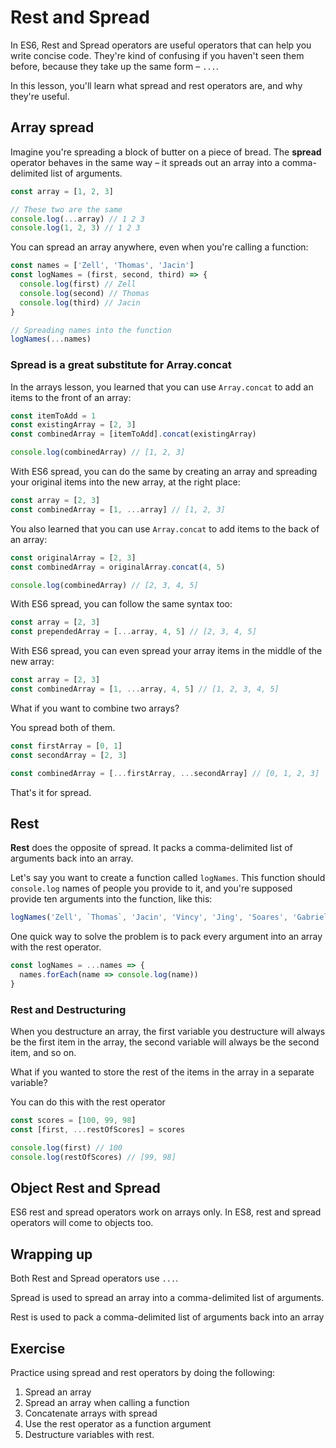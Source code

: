 # Rest and Spread

In ES6, Rest and Spread operators are useful operators that can help you write concise code. They're kind of confusing if you haven't seen them before, because they take up the same form – `...`.

In this lesson, you'll learn what spread and rest operators are, and why they're useful.

## Array spread

Imagine you're spreading a block of butter on a piece of bread. The **spread** operator behaves in the same way – it spreads out an array into a comma-delimited list of arguments.

```js
const array = [1, 2, 3]

// These two are the same
console.log(...array) // 1 2 3
console.log(1, 2, 3) // 1 2 3
```

You can spread an array anywhere, even when you're calling a function:

```js
const names = ['Zell', 'Thomas', 'Jacin']
const logNames = (first, second, third) => {
  console.log(first) // Zell
  console.log(second) // Thomas
  console.log(third) // Jacin
}

// Spreading names into the function
logNames(...names)
```

### Spread is a great substitute for Array.concat

In the arrays lesson, you learned that you can use `Array.concat` to add an items to the front of an array:

```js
const itemToAdd = 1
const existingArray = [2, 3]
const combinedArray = [itemToAdd].concat(existingArray)

console.log(combinedArray) // [1, 2, 3]
```

With ES6 spread, you can do the same by creating an array and spreading your original items into the new array, at the right place:

```js
const array = [2, 3]
const combinedArray = [1, ...array] // [1, 2, 3]
```

You also learned that you can use `Array.concat` to add items to the back of an array:

```js
const originalArray = [2, 3]
const combinedArray = originalArray.concat(4, 5)

console.log(combinedArray) // [2, 3, 4, 5]
```

With ES6 spread, you can follow the same syntax too:

```js
const array = [2, 3]
const prependedArray = [...array, 4, 5] // [2, 3, 4, 5]
```

With ES6 spread, you can even spread your array items in the middle of the new array:

```js
const array = [2, 3]
const combinedArray = [1, ...array, 4, 5] // [1, 2, 3, 4, 5]
```

What if you want to combine two arrays?

You spread both of them.

```js
const firstArray = [0, 1]
const secondArray = [2, 3]

const combinedArray = [...firstArray, ...secondArray] // [0, 1, 2, 3]
```

That's it for spread.

## Rest

**Rest** does the opposite of spread. It packs a comma-delimited list of arguments back into an array.

Let's say you want to create a function called `logNames`. This function should `console.log` names of people you provide to it, and you're supposed provide ten arguments into the function, like this:

```js
logNames('Zell', `Thomas`, 'Jacin', 'Vincy', 'Jing', 'Soares', 'Gabrielle', 'Justin')
```

One quick way to solve the problem is to pack every argument into an array with the rest operator.

```js
const logNames = ...names => {
  names.forEach(name => console.log(name))
}
```

### Rest and Destructuring

When you destructure an array, the first variable you destructure will always be the first item in the array, the second variable will always be the second item, and so on.

What if you wanted to store the rest of the items in the array in a separate variable?

You can do this with the rest operator

```js
const scores = [100, 99, 98]
const [first, ...restOfScores] = scores

console.log(first) // 100
console.log(restOfScores) // [99, 98]
```

## Object Rest and Spread

ES6 rest and spread operators work on arrays only. In ES8, rest and spread operators will come to objects too.

## Wrapping up

Both Rest and Spread operators use `...`.

Spread is used to spread an array into a comma-delimited list of arguments.

Rest is used to pack a comma-delimited list of arguments back into an array

## Exercise

Practice using spread and rest operators by doing the following:

1. Spread an array
2. Spread an array when calling a function
3. Concatenate arrays with spread
4. Use the rest operator as a function argument
5. Destructure variables with rest.


